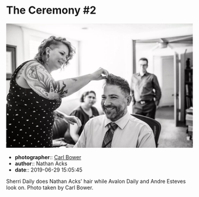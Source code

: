 # The Ceremony \#2

![Sherri Daily does Nathan Acks' hair](assets/2019-06-29-set-1-the-ceremony-02.webp)

* **photographer**:: [Carl Bower](https://carlbowerphotos.com)  
* **author**:: Nathan Acks  
* **date**:: 2019-06-29 15:05:45

Sherri Daily does Nathan Acks' hair while Avalon Daily and Andre Esteves look on. Photo taken by Carl Bower.

